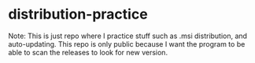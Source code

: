 # distribution-practice
Note: This is just repo where I practice stuff such as .msi distribution, and auto-updating. This repo is only public because I want the program
to be able to scan the releases to look for new version.
